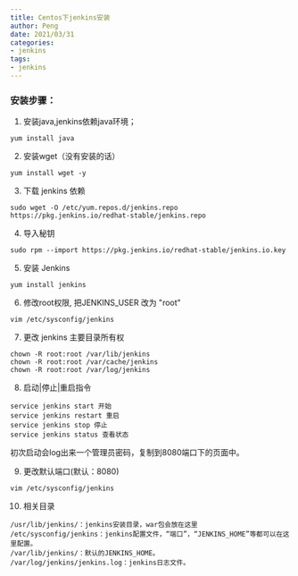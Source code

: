 ```yaml
---
title: Centos下jenkins安装
author: Peng
date: 2021/03/31
categories:
- jenkins
tags:
- jenkins
---
```


### 安装步骤：

1. 安装java,jenkins依赖java环境；
```
yum install java

```
2. 安装wget（没有安装的话）
```
yum install wget -y

```
3. 下载 jenkins 依赖

```
sudo wget -O /etc/yum.repos.d/jenkins.repo https://pkg.jenkins.io/redhat-stable/jenkins.repo

```
4. 导入秘钥

```
sudo rpm --import https://pkg.jenkins.io/redhat-stable/jenkins.io.key

```
5. 安装 Jenkins 

```
yum install jenkins

```
6. 修改root权限, 把JENKINS_USER 改为 "root"

```
vim /etc/sysconfig/jenkins

```

7. 更改 jenkins 主要目录所有权
```
chown -R root:root /var/lib/jenkins
chown -R root:root /var/cache/jenkins
chown -R root:root /var/log/jenkins

```

8. 启动|停止|重启指令

```
service jenkins start 开始
service jenkins restart 重启
service jenkins stop 停止
service jenkins status 查看状态

```
初次启动会log出来一个管理员密码，复制到8080端口下的页面中。

9. 更改默认端口(默认：8080)

```
vim /etc/sysconfig/jenkins

```

10. 相关目录

```
/usr/lib/jenkins/：jenkins安装目录，war包会放在这里
/etc/sysconfig/jenkins：jenkins配置文件，“端口”，“JENKINS_HOME”等都可以在这里配置。
/var/lib/jenkins/：默认的JENKINS_HOME。
/var/log/jenkins/jenkins.log：jenkins日志文件。

```

